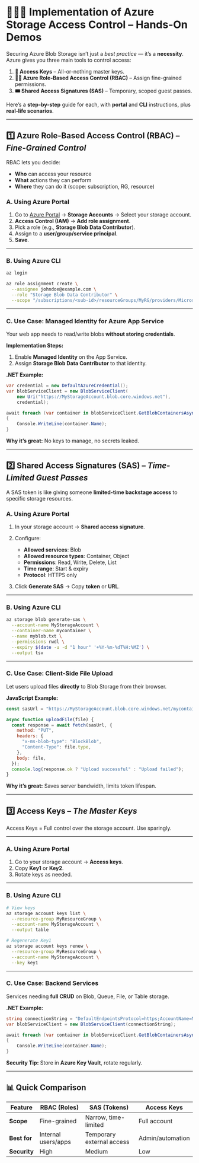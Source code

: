 # 🧑🏻‍💻 **Implementation of Azure Storage Access Control – Hands-On Demos**

Securing Azure Blob Storage isn’t just a _best practice_ — it’s a **necessity**.
Azure gives you three main tools to control access:

1. **🔑 Access Keys** – All-or-nothing master keys.
2. **🧑‍💼 Azure Role-Based Access Control (RBAC)** – Assign fine-grained permissions.
3. **🎟 Shared Access Signatures (SAS)** – Temporary, scoped guest passes.

Here’s a **step-by-step** guide for each, with **portal** and **CLI** instructions, plus **real-life scenarios**.

---

## 1️⃣ **Azure Role-Based Access Control (RBAC)** – _Fine-Grained Control_

RBAC lets you decide:

- **Who** can access your resource
- **What** actions they can perform
- **Where** they can do it (scope: subscription, RG, resource)

### **A. Using Azure Portal**

1. Go to [Azure Portal](https://portal.azure.com/) → **Storage Accounts** → Select your storage account.
2. **Access Control (IAM)** → **Add role assignment**.
3. Pick a role (e.g., **Storage Blob Data Contributor**).
4. Assign to a **user/group/service principal**.
5. **Save**.

---

### **B. Using Azure CLI**

```bash
az login

az role assignment create \
  --assignee johndoe@example.com \
  --role "Storage Blob Data Contributor" \
  --scope "/subscriptions/<sub-id>/resourceGroups/MyRG/providers/Microsoft.Storage/storageAccounts/MyStorageAccount"
```

---

### **C. Use Case: Managed Identity for Azure App Service**

Your web app needs to read/write blobs **without storing credentials**.

**Implementation Steps:**

1. Enable **Managed Identity** on the App Service.
2. Assign **Storage Blob Data Contributor** to that identity.

**.NET Example:**

```csharp
var credential = new DefaultAzureCredential();
var blobServiceClient = new BlobServiceClient(
    new Uri("https://MyStorageAccount.blob.core.windows.net"),
    credential);

await foreach (var container in blobServiceClient.GetBlobContainersAsync())
{
    Console.WriteLine(container.Name);
}
```

**Why it’s great:** No keys to manage, no secrets leaked.

---

## 2️⃣ **Shared Access Signatures (SAS)** – _Time-Limited Guest Passes_

A SAS token is like giving someone **limited-time backstage access** to specific storage resources.

### **A. Using Azure Portal**

1. In your storage account → **Shared access signature**.
2. Configure:

   - **Allowed services**: Blob
   - **Allowed resource types**: Container, Object
   - **Permissions**: Read, Write, Delete, List
   - **Time range**: Start & expiry
   - **Protocol**: HTTPS only

3. Click **Generate SAS** → Copy **token** or **URL**.

---

### **B. Using Azure CLI**

```bash
az storage blob generate-sas \
  --account-name MyStorageAccount \
  --container-name mycontainer \
  --name myblob.txt \
  --permissions rwdl \
  --expiry $(date -u -d "1 hour" '+%Y-%m-%dT%H:%MZ') \
  --output tsv
```

---

### **C. Use Case: Client-Side File Upload**

Let users upload files **directly** to Blob Storage from their browser.

**JavaScript Example:**

```javascript
const sasUrl = "https://MyStorageAccount.blob.core.windows.net/mycontainer/myblob.txt?<SASToken>";

async function uploadFile(file) {
  const response = await fetch(sasUrl, {
    method: "PUT",
    headers: {
      "x-ms-blob-type": "BlockBlob",
      "Content-Type": file.type,
    },
    body: file,
  });
  console.log(response.ok ? "Upload successful" : "Upload failed");
}
```

**Why it’s great:** Saves server bandwidth, limits token lifespan.

---

## 3️⃣ **Access Keys** – _The Master Keys_

Access Keys = Full control over the storage account. Use sparingly.

---

### **A. Using Azure Portal**

1. Go to your storage account → **Access keys**.
2. Copy **Key1** or **Key2**.
3. Rotate keys as needed.

---

### **B. Using Azure CLI**

```bash
# View keys
az storage account keys list \
  --resource-group MyResourceGroup \
  --account-name MyStorageAccount \
  --output table

# Regenerate Key1
az storage account keys renew \
  --resource-group MyResourceGroup \
  --account-name MyStorageAccount \
  --key key1
```

---

### **C. Use Case: Backend Services**

Services needing **full CRUD** on Blob, Queue, File, or Table storage.

**.NET Example:**

```csharp
string connectionString = "DefaultEndpointsProtocol=https;AccountName=MyStorageAccount;AccountKey=YourAccessKey;EndpointSuffix=core.windows.net";
var blobServiceClient = new BlobServiceClient(connectionString);

await foreach (var container in blobServiceClient.GetBlobContainersAsync())
{
    Console.WriteLine(container.Name);
}
```

**Security Tip:** Store in **Azure Key Vault**, rotate regularly.

---

## 📊 **Quick Comparison**

| Feature      | RBAC (Roles)        | SAS (Tokens)              | Access Keys      |
| ------------ | ------------------- | ------------------------- | ---------------- |
| **Scope**    | Fine-grained        | Narrow, time-limited      | Full account     |
| **Best for** | Internal users/apps | Temporary external access | Admin/automation |
| **Security** | High                | Medium                    | Low              |
